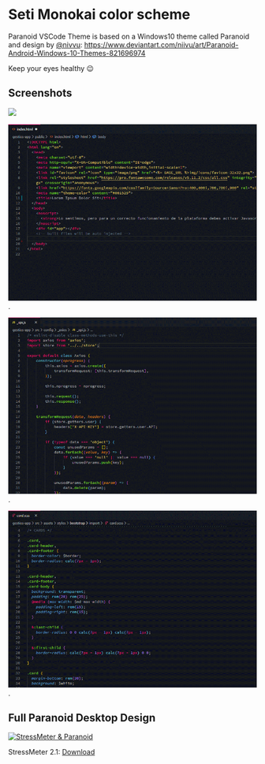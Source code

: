 # Seti Monokai color scheme

Paranoid VSCode Theme is based on a Windows10 theme called Paranoid and design by [@nivvu](https://www.deviantart.com/niivu): https://www.deviantart.com/niivu/art/Paranoid-Android-Windows-10-Themes-821696974

Keep your eyes healthy 😉

## Screenshots
![](https://i.gyazo.com/ca231d7f4f313034e31b713836dad7a8.png)

![](https://github.com/50l3r/paranoid-vscode-theme/blob/master/images/html.png?raw=true).

![](https://github.com/50l3r/paranoid-vscode-theme/blob/master/images/js.png?raw=true).

![](https://github.com/50l3r/paranoid-vscode-theme/blob/master/images/scss.png?raw=true).

## Full Paranoid Desktop Design

[![StressMeter & Paranoid](https://i.gyazo.com/0c07da786c24c970a5e9b669d290fc88.gif)](https://gyazo.com/0c07da786c24c970a5e9b669d290fc88)

StressMeter 2.1: [Download](https://www.deviantart.com/500l3r/art/Stress-Meter-2-1-837832058?ga_submit_new=10%3A1586872045)
